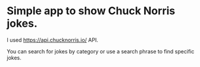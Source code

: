 # Simple app to show Chuck Norris jokes.

I used https://api.chucknorris.io/ API.

You can search for jokes by category or use a search phrase to find specific jokes.
